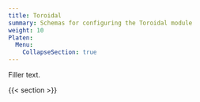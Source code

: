 ```yaml
---
title: Toroidal
summary: Schemas for configuring the Toroidal module
weight: 10
Platen:
  Menu:
    CollapseSection: true
---
```


Filler text.

{{< section >}}
